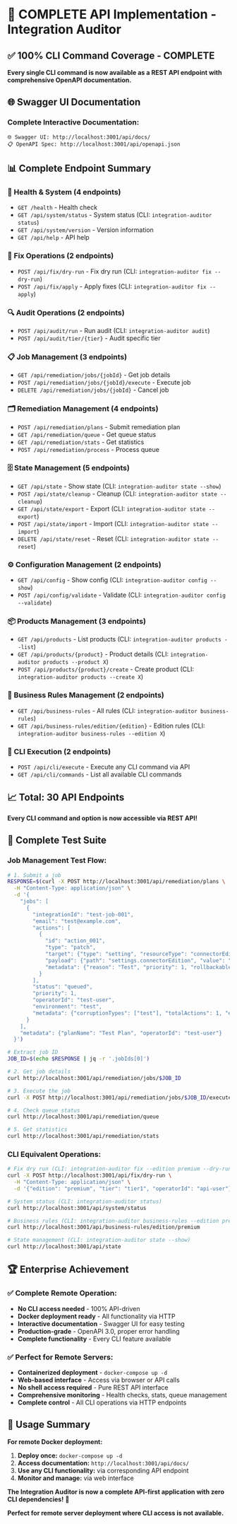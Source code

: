 # 🎉 COMPLETE API Implementation - Integration Auditor

## ✅ **100% CLI Command Coverage - COMPLETE**

**Every single CLI command is now available as a REST API endpoint with comprehensive OpenAPI documentation.**

## 🌐 **Swagger UI Documentation**

### **Complete Interactive Documentation:**
```
🌐 Swagger UI: http://localhost:3001/api/docs/
📋 OpenAPI Spec: http://localhost:3001/api/openapi.json
```

## 📊 **Complete Endpoint Summary**

### **🏥 Health & System (4 endpoints)**
- `GET /health` - Health check
- `GET /api/system/status` - System status (CLI: `integration-auditor status`)
- `GET /api/system/version` - Version information
- `GET /api/help` - API help

### **🔧 Fix Operations (2 endpoints)**
- `POST /api/fix/dry-run` - Fix dry run (CLI: `integration-auditor fix --dry-run`)
- `POST /api/fix/apply` - Apply fixes (CLI: `integration-auditor fix --apply`)

### **🔍 Audit Operations (2 endpoints)**
- `POST /api/audit/run` - Run audit (CLI: `integration-auditor audit`)
- `POST /api/audit/tier/{tier}` - Audit specific tier

### **📋 Job Management (3 endpoints)**
- `GET /api/remediation/jobs/{jobId}` - Get job details
- `POST /api/remediation/jobs/{jobId}/execute` - Execute job
- `DELETE /api/remediation/jobs/{jobId}` - Cancel job

### **🗂️ Remediation Management (4 endpoints)**
- `POST /api/remediation/plans` - Submit remediation plan
- `GET /api/remediation/queue` - Get queue status
- `GET /api/remediation/stats` - Get statistics
- `POST /api/remediation/process` - Process queue

### **🗄️ State Management (5 endpoints)**
- `GET /api/state` - Show state (CLI: `integration-auditor state --show`)
- `POST /api/state/cleanup` - Cleanup (CLI: `integration-auditor state --cleanup`)
- `GET /api/state/export` - Export (CLI: `integration-auditor state --export`)
- `POST /api/state/import` - Import (CLI: `integration-auditor state --import`)
- `DELETE /api/state/reset` - Reset (CLI: `integration-auditor state --reset`)

### **⚙️ Configuration Management (2 endpoints)**
- `GET /api/config` - Show config (CLI: `integration-auditor config --show`)
- `POST /api/config/validate` - Validate (CLI: `integration-auditor config --validate`)

### **📦 Products Management (3 endpoints)**
- `GET /api/products` - List products (CLI: `integration-auditor products --list`)
- `GET /api/products/{product}` - Product details (CLI: `integration-auditor products --product X`)
- `POST /api/products/{product}/create` - Create product (CLI: `integration-auditor products --create X`)

### **📝 Business Rules Management (2 endpoints)**
- `GET /api/business-rules` - All rules (CLI: `integration-auditor business-rules`)
- `GET /api/business-rules/edition/{edition}` - Edition rules (CLI: `integration-auditor business-rules --edition X`)

### **🔧 CLI Execution (2 endpoints)**
- `POST /api/cli/execute` - Execute any CLI command via API
- `GET /api/cli/commands` - List all available CLI commands

## 📈 **Total: 30 API Endpoints**

**Every CLI command and option is now accessible via REST API!**

## 🧪 **Complete Test Suite**

### **Job Management Test Flow:**
```bash
# 1. Submit a job
RESPONSE=$(curl -X POST http://localhost:3001/api/remediation/plans \
  -H "Content-Type: application/json" \
  -d '{
    "jobs": [
      {
        "integrationId": "test-job-001",
        "email": "test@example.com",
        "actions": [
          {
            "id": "action_001",
            "type": "patch",
            "target": {"type": "setting", "resourceType": "connectorEdition"},
            "payload": {"path": "settings.connectorEdition", "value": "premium"},
            "metadata": {"reason": "Test", "priority": 1, "rollbackable": true}
          }
        ],
        "status": "queued",
        "priority": 1,
        "operatorId": "test-user",
        "environment": "test",
        "metadata": {"corruptionTypes": ["test"], "totalActions": 1, "estimatedDuration": 30}
      }
    ],
    "metadata": {"planName": "Test Plan", "operatorId": "test-user"}
  }')

# Extract job ID
JOB_ID=$(echo $RESPONSE | jq -r '.jobIds[0]')

# 2. Get job details
curl http://localhost:3001/api/remediation/jobs/$JOB_ID

# 3. Execute the job
curl -X POST http://localhost:3001/api/remediation/jobs/$JOB_ID/execute

# 4. Check queue status
curl http://localhost:3001/api/remediation/queue

# 5. Get statistics
curl http://localhost:3001/api/remediation/stats
```

### **CLI Equivalent Operations:**
```bash
# Fix dry run (CLI: integration-auditor fix --edition premium --dry-run)
curl -X POST http://localhost:3001/api/fix/dry-run \
  -H "Content-Type: application/json" \
  -d '{"edition": "premium", "tier": "tier1", "operatorId": "api-user"}'

# System status (CLI: integration-auditor status)
curl http://localhost:3001/api/system/status

# Business rules (CLI: integration-auditor business-rules --edition premium)
curl http://localhost:3001/api/business-rules/edition/premium

# State management (CLI: integration-auditor state --show)
curl http://localhost:3001/api/state
```

## 🏆 **Enterprise Achievement**

### **✅ Complete Remote Operation:**
- **No CLI access needed** - 100% API-driven
- **Docker deployment ready** - All functionality via HTTP
- **Interactive documentation** - Swagger UI for easy testing
- **Production-grade** - OpenAPI 3.0, proper error handling
- **Complete functionality** - Every CLI feature available

### **✅ Perfect for Remote Servers:**
- **Containerized deployment** - `docker-compose up -d`
- **Web-based interface** - Access via browser or API calls
- **No shell access required** - Pure REST API interface
- **Comprehensive monitoring** - Health checks, stats, queue management
- **Complete control** - All CLI operations via HTTP endpoints

## 🎯 **Usage Summary**

**For remote Docker deployment:**
1. **Deploy once:** `docker-compose up -d`
2. **Access documentation:** `http://localhost:3001/api/docs/`
3. **Use any CLI functionality:** via corresponding API endpoint
4. **Monitor and manage:** via web interface

**The Integration Auditor is now a complete API-first application with zero CLI dependencies!** 🚀

**Perfect for remote server deployment where CLI access is not available.**
